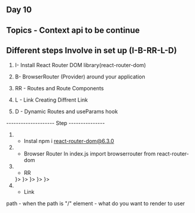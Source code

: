 ## Day 10

## Topics - Context  api  to be continue 

## Different steps Involve in set up (I-B-RR-L-D)

1. I- Install React Router DOM library(react-router-dom)
2. B- BrowserRouter (Provider) around your application
3. RR - Routes and Route Components 

4. L - Link Creating Diffrent Link

5. D - Dynamic Routes and useParams hook

-------------------- Step ---------------

1. - Instal
npm i react-router-dom@6.3.0
2. - Browser Router
In index.js import browserrouter from react-router-dom
3. - RR
    <Routes>
        <Route path='/' element={<Home/>}></Route>
        <Route path='/about' element={<About/>}></Route>
        <Route  path='/contact' element={<Contact/>}></Route>
        <Route  path='/login' element={<Login/>}></Route>
        <Route  path='/user' element={<User/>}></Route>
      </Routes>

4. - Link






path - when the path is "/"
element - what do you want to render to user 